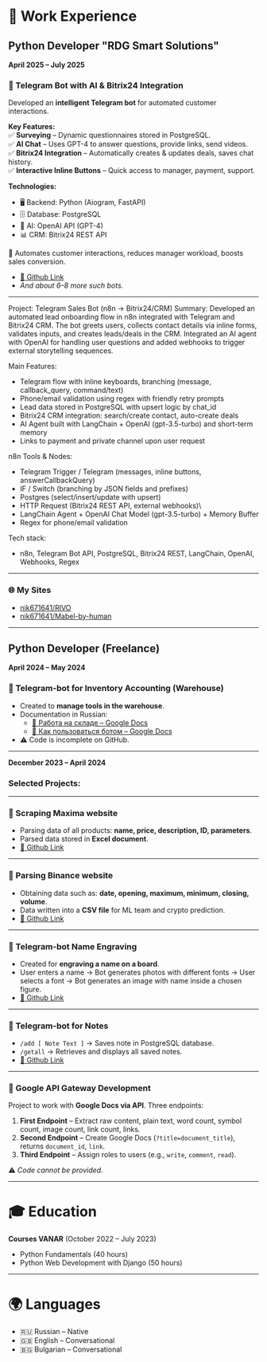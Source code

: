 # 💼 Work Experience


## Python Developer "RDG Smart Solutions"  
**April 2025 – July 2025**
### 🔹 Telegram Bot with AI & Bitrix24 Integration  
Developed an **intelligent Telegram bot** for automated customer interactions.  

**Key Features:**  
✅ **Surveying** – Dynamic questionnaires stored in PostgreSQL.  
✅ **AI Chat** – Uses GPT-4 to answer questions, provide links, send videos.  
✅ **Bitrix24 Integration** – Automatically creates & updates deals, saves chat history.  
✅ **Interactive Inline Buttons** – Quick access to manager, payment, support.  

**Technologies:**  
- 🖥 Backend: Python (Aiogram, FastAPI)  
- 🗄 Database: PostgreSQL  
- 🤖 AI: OpenAI API (GPT-4)  
- 📊 CRM: Bitrix24 REST API  

🚀 Automates customer interactions, reduces manager workload, boosts sales conversion.  
- [🔗 Github Link](https://github.com/nik671641/TG_AI_Bitrix24)  
- *And about 6–8 more such bots.*  

---

Project: Telegram Sales Bot (n8n → Bitrix24/CRM)
Summary:
Developed an automated lead onboarding flow in n8n integrated with Telegram and Bitrix24 CRM. The bot greets users, collects contact details via inline forms, validates inputs, and creates leads/deals in the CRM. Integrated an AI agent with OpenAI for handling user questions and added webhooks to trigger external storytelling sequences.

Main Features:

- Telegram flow with inline keyboards, branching (message, callback_query, command/text)
- Phone/email validation using regex with friendly retry prompts
- Lead data stored in PostgreSQL with upsert logic by chat_id
- Bitrix24 CRM integration: search/create contact, auto-create deals
- AI Agent built with LangChain + OpenAI (gpt-3.5-turbo) and short-term memory
- Links to payment and private channel upon user request

n8n Tools & Nodes:

- Telegram Trigger / Telegram (messages, inline buttons, answerCallbackQuery)
- IF / Switch (branching by JSON fields and prefixes)
- Postgres (select/insert/update with upsert)
- HTTP Request (Bitrix24 REST API, external webhooks)\
- LangChain Agent + OpenAI Chat Model (gpt-3.5-turbo) + Memory Buffer
- Regex for phone/email validation

Tech stack:
- n8n, Telegram Bot API, PostgreSQL, Bitrix24 REST, LangChain, OpenAI, Webhooks, Regex

---

### 🌐 My Sites
- [nik671641/RIVO](https://github.com/nik671641/RIVO/tree/main)  
- [nik671641/Mabel-by-human](https://github.com/nik671641/Mabel-by-human)  

---


## Python Developer (Freelance)  
**April 2024 – May 2024**

### 🔹 Telegram-bot for Inventory Accounting (Warehouse)  
- Created to **manage tools in the warehouse**.  
- Documentation in Russian:  
  - [📄 Работа на складе – Google Docs](https://docs.google.com/document/d/1Ah76NOdSGl2Pxfr-4IQi5ROajsIEykVLfzZHtOnFVw8/edit?tab=t.0)  
  - [📄 Как пользоваться ботом – Google Docs](https://docs.google.com/document/d/17tWUT4O_M2_L8pT45vN7OtW6X0f7rebURc5YvP0I5f0/edit?tab=t.0#heading=h.lzl87hau6bb7)  
- ⚠️ Code is incomplete on GitHub.  

---


**December 2023 – April 2024**

### Selected Projects:

---

### 🔹 Scraping Maxima website  
- Parsing data of all products: **name, price, description, ID, parameters**.  
- Parsed data stored in **Excel document**.  
- [🔗 Github Link](https://github.com/nik671641/ParsMaxsima)

---

### 🔹 Parsing Binance website  
- Obtaining data such as: **date, opening, maximum, minimum, closing, volume**.  
- Data written into a **CSV file** for ML team and crypto prediction.  
- [🔗 Github Link](https://github.com/nik671641/ForecastBTC/tree/main/ParsPrice)

---

### 🔹 Telegram-bot Name Engraving  
- Created for **engraving a name on a board**.  
- User enters a name → Bot generates photos with different fonts → User selects a font → Bot generates an image with name inside a chosen figure.  
- [🔗 Github Link](https://github.com/nik671641/Name_engraving)

---

### 🔹 Telegram-bot for Notes  
- `/add [ Note Text ]` → Saves note in PostgreSQL database.  
- `/getall` → Retrieves and displays all saved notes.  
- [🔗 Github Link](https://github.com/nik671641/PyTeleBot_Notes)

---

### 🔹 Google API Gateway Development  
Project to work with **Google Docs via API**. Three endpoints:  

1. **First Endpoint** – Extract raw content, plain text, word count, symbol count, image count, link count, links.  
2. **Second Endpoint** – Create Google Docs (`?title=document_title`), returns `document_id`, `link`.  
3. **Third Endpoint** – Assign roles to users (e.g., `write`, `comment`, `read`).  

⚠️ *Code cannot be provided.*  

---

# 🎓 Education
**Courses VANAR** (October 2022 – July 2023)  
- Python Fundamentals (40 hours)  
- Python Web Development with Django (50 hours)  

---

# 🌍 Languages
- 🇷🇺 Russian – Native  
- 🇬🇧 English – Conversational  
- 🇧🇬 Bulgarian – Conversational  
